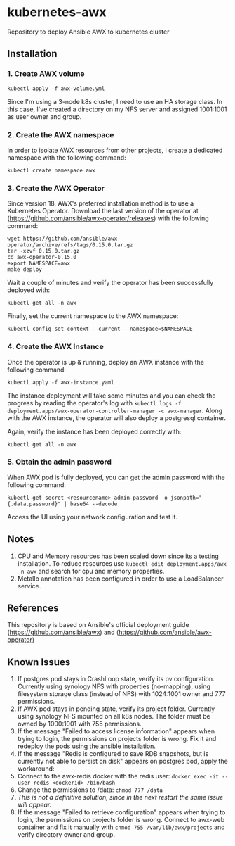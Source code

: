 # kubernetes-awx
Repository to deploy Ansible AWX to kubernetes cluster

## Installation
### 1. Create AWX volume
`kubectl apply -f awx-volume.yml`

Since I'm using a 3-node k8s cluster, I need to use an HA storage class. In this case, I've created a directory on my NFS server and assigned 1001:1001 as user owner and group.

### 2. Create the AWX namespace
In order to isolate AWX resources from other projects, I create a dedicated namespace with the following command:
```
kubectl create namespace awx
```

### 3. Create the AWX Operator
Since version 18, AWX's preferred installation method is to use a Kubernetes Operator. 
Download the last version of the operator at (https://github.com/ansible/awx-operator/releases) with the following command:

```
wget https://github.com/ansible/awx-operator/archive/refs/tags/0.15.0.tar.gz
tar -xzvf 0.15.0.tar.gz
cd awx-operator-0.15.0
export NAMESPACE=awx
make deploy
```

Wait a couple of minutes and verify the operator has been successfully deployed with:
```
kubectl get all -n awx
```

Finally, set the current namespace to the AWX namespace:
```
kubectl config set-context --current --namespace=$NAMESPACE
```

### 4. Create the AWX Instance
Once the operator is up & running, deploy an AWX instance with the following command:

```
kubectl apply -f awx-instance.yaml
```

The instance deployment will take some minutes and you can check the progress by reading the operator's log with `kubectl logs -f deployment.apps/awx-operator-controller-manager -c awx-manager`.
Along with the AWX instance, the operator will also deploy a postgresql container.

Again, verify the instance has been deployed correctly with:
```
kubectl get all -n awx
```

### 5. Obtain the admin password
When AWX pod is fully deployed, you can get the admin password with the following command:
```
kubectl get secret <resourcename>-admin-password -o jsonpath="{.data.password}" | base64 --decode
```

Access the UI using your network configuration and test it.

## Notes
1. CPU and Memory resources has been scaled down since its a testing installation. To reduce resources use `kubectl edit deployment.apps/awx -n awx` and search for cpu and memory properties.
2. Metallb annotation has been configured in order to use a LoadBalancer service.

## References
This repository is based on Ansible's official deployment guide (https://github.com/ansible/awx) and (https://github.com/ansible/awx-operator)

## Known Issues
1. If postgres pod stays in CrashLoop state, verify its pv configuration. Currently using synology NFS with properties (no-mapping), using filesystem storage class (instead of NFS) with 1024:1001 owner and 777 permissions.
2. If AWX pod stays in pending state, verify its project folder. Currently using synology NFS mounted on all k8s nodes. The folder must be owned by 1000:1001 with 755 permissions.
3. If the message "Failed to access license information" appears when trying to login, the permissions on projects folder is wrong. Fix it and redeploy the pods using the ansible installation.
4. If the message "Redis is configured to save RDB snapshots, but is currently not able to persist on disk" appears on postgres pod, apply the workaround:
  1. Connect to the awx-redis docker with the redis user: `docker exec -it --user redis <dockerid> /bin/bash`
  2. Change the permissions to /data: `chmod 777 /data`
  3. *This is not a definitive solution, since in the next restart the same issue will appear.* 
5. If the message "Failed to retrieve configuration" appears when trying to login, the permissions on projects folder is wrong. Connect to awx-web container and fix it manually with `chmod 755 /var/lib/awx/projects` and verify directory owner and group.
